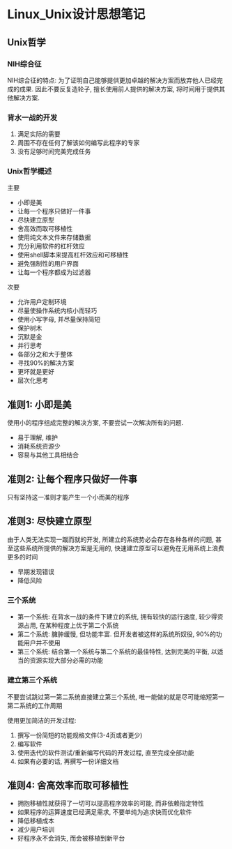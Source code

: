 # Linux_Unix设计思想笔记

## Unix哲学

### NIH综合征

NIH综合征的特点: 为了证明自己能够提供更加卓越的解决方案而放弃他人已经完成的成果. 因此不要反复造轮子, 擅长使用前人提供的解决方案, 将时间用于提供其他解决方案.

### 背水一战的开发

1. 满足实际的需要
2. 周围不存在任何了解该如何编写此程序的专家
3. 没有足够时间完美完成任务

### Unix哲学概述

主要

* 小即是美
* 让每一个程序只做好一件事
* 尽快建立原型
* 舍高效而取可移植性
* 使用纯文本文件来存储数据
* 充分利用软件的杠杆效应
* 使用shell脚本来提高杠杆效应和可移植性
* 避免强制性的用户界面
* 让每一个程序都成为过滤器

次要

* 允许用户定制环境
* 尽量使操作系统内核小而轻巧
* 使用小写字母, 并尽量保持简短
* 保护树木
* 沉默是金
* 并行思考
* 各部分之和大于整体
* 寻找90%的解决方案
* 更坏就是更好
* 层次化思考

## 准则1: 小即是美

使用小的程序组成完整的解决方案, 不要尝试一次解决所有的问题.

* 易于理解, 维护
* 消耗系统资源少
* 容易与其他工具相结合

## 准则2: 让每个程序只做好一件事

只有坚持这一准则才能产生一个小而美的程序

## 准则3: 尽快建立原型

由于人类无法实现一蹴而就的开发, 所建立的系统势必会存在各种各样的问题, 甚至这些系统所提供的解决方案是无用的, 快速建立原型可以避免在无用系统上浪费更多的时间

* 早期发现错误
* 降低风险

### 三个系统

* 第一个系统: 在背水一战的条件下建立的系统, 拥有较快的运行速度, 较少得资源占用, 在某种程度上优于第二个系统
* 第二个系统: 臃肿缓慢, 但功能丰富. 但开发者被这样的系统所奴役, 90%的功能用户并不使用
* 第三个系统: 结合第一个系统与第二个系统的最佳特性, 达到完美的平衡, 以适当的资源实现大部分必需的功能

### 建立第三个系统

不要尝试跳过第一第二系统直接建立第三个系统, 唯一能做的就是尽可能缩短第一第二系统的工作周期

使用更加简洁的开发过程:

1. 撰写一份简短的功能规格文件(3-4页或者更少)
2. 编写软件
3. 使用迭代的软件测试/重新编写代码的开发过程, 直至完成全部功能
4. 如果有必要的话, 再撰写一份详细文档

## 准则4: 舍高效率而取可移植性

* 拥抱移植性就获得了一切可以提高程序效率的可能, 而非依赖指定特性
* 如果程序的运算速度已经满足需求, 不要单纯为追求快而优化软件
* 降低移植成本
* 减少用户培训
* 好程序永不会消失, 而会被移植到新平台
